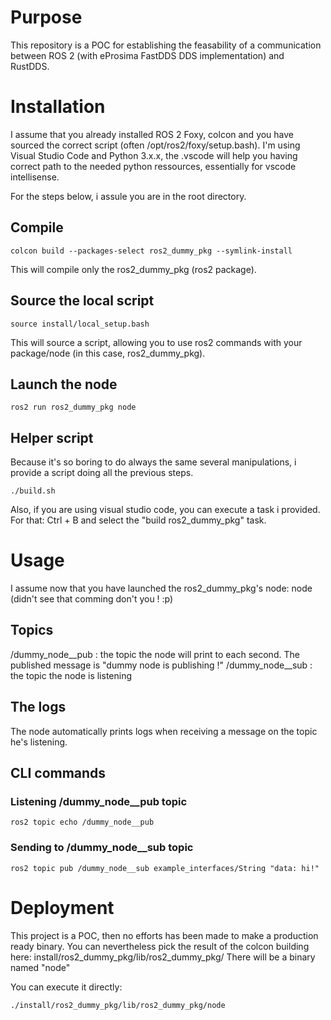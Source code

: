 # Purpose
This repository is a POC for establishing the feasability of a communication between ROS 2 (with eProsima FastDDS DDS implementation) and RustDDS.

# Installation
I assume that you already installed ROS 2 Foxy, colcon and you have sourced the correct script (often /opt/ros2/foxy/setup.bash).
I'm using Visual Studio Code and Python 3.x.x, the .vscode will help you having correct path to the needed python ressources, essentially for vscode intellisense.

For the steps below, i assule you are in the root directory.

## Compile
```
colcon build --packages-select ros2_dummy_pkg --symlink-install
```

This will compile only the ros2_dummy_pkg (ros2 package).

## Source the local script
```
source install/local_setup.bash
```

This will source a script, allowing you to use ros2 commands with your package/node (in this case, ros2_dummy_pkg).

## Launch the node
```
ros2 run ros2_dummy_pkg node
```

## Helper script
Because it's so boring to do always the same several manipulations, i provide a script doing all the previous steps.

```
./build.sh
```

Also, if you are using visual studio code, you can execute a task i provided.
For that: Ctrl + B and select the "build ros2_dummy_pkg" task.


# Usage
I assume now that you have launched the ros2_dummy_pkg's node: node (didn't see that comming don't you ! :p)

## Topics
/dummy_node__pub : the topic the node will print to each second. The published message is "dummy node is publishing !"
/dummy_node__sub : the topic the node is listening

## The logs
The node automatically prints logs when receiving a message on the topic he's listening.

## CLI commands
### Listening /dummy_node__pub topic
```
ros2 topic echo /dummy_node__pub
```

### Sending to /dummy_node__sub topic
```
ros2 topic pub /dummy_node__sub example_interfaces/String "data: hi!"
```

# Deployment
This project is a POC, then no efforts has been made to make a production ready binary.
You can nevertheless pick the result of the colcon building here:
install/ros2_dummy_pkg/lib/ros2_dummy_pkg/
There will be a binary named "node"

You can execute it directly:
```
./install/ros2_dummy_pkg/lib/ros2_dummy_pkg/node
```
